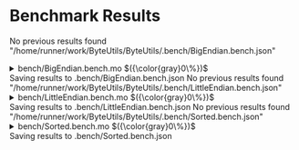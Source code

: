 # Benchmark Results


No previous results found "/home/runner/work/ByteUtils/ByteUtils/.bench/BigEndian.bench.json"

<details>

<summary>bench/BigEndian.bench.mo $({\color{gray}0\%})$</summary>

### ByteUtils library Benchmarks: Big Endian Conversions

_Benchmarking the performance with 10k calls for type-to-bytes and bytes-to-type conversions_


Instructions: ${\color{gray}0\\%}$
Heap: ${\color{gray}0\\%}$
Stable Memory: ${\color{gray}0\\%}$
Garbage Collection: ${\color{gray}0\\%}$


**Instructions**

|            | Type to Bytes | Bytes to Type |
| :--------- | ------------: | ------------: |
| Nat8       |     3_162_100 |    10_662_249 |
| Nat16      |     4_942_936 |    12_413_084 |
| Nat32      |     5_369_757 |    17_972_462 |
| Nat64      |     5_964_564 |    27_084_710 |
| Int8       |     3_185_076 |    10_665_221 |
| Int16      |     4_945_912 |    12_416_056 |
| Int32      |     6_351_116 |    18_953_379 |
| Int64      |     7_737_540 |    28_837_682 |
| Float      |   305_681_042 |   310_528_216 |
| LEB128_64  |    83_963_054 |   104_734_056 |
| SLEB128_64 |   174_413_695 |   110_880_653 |


**Heap**

|            | Type to Bytes | Bytes to Type |
| :--------- | ------------: | ------------: |
| Nat8       |    166.09 KiB |    791.09 KiB |
| Nat16      |    400.46 KiB |    791.09 KiB |
| Nat32      |    556.71 KiB |    849.95 KiB |
| Nat64      |    869.21 KiB |    947.34 KiB |
| Int8       |    166.09 KiB |    791.09 KiB |
| Int16      |    400.46 KiB |    791.09 KiB |
| Int32      |    615.68 KiB |    908.77 KiB |
| Int64      |         1 MiB |      1.08 MiB |
| Float      |    -13.47 MiB |      8.75 MiB |
| LEB128_64  |    -18.01 MiB |      7.03 MiB |
| SLEB128_64 |      11.5 MiB |    -19.52 MiB |


**Garbage Collection**

|            | Type to Bytes | Bytes to Type |
| :--------- | ------------: | ------------: |
| Nat8       |           0 B |           0 B |
| Nat16      |           0 B |           0 B |
| Nat32      |           0 B |           0 B |
| Nat64      |           0 B |           0 B |
| Int8       |           0 B |           0 B |
| Int16      |           0 B |           0 B |
| Int32      |           0 B |           0 B |
| Int64      |           0 B |           0 B |
| Float      |     26.84 MiB |           0 B |
| LEB128_64  |     24.79 MiB |           0 B |
| SLEB128_64 |           0 B |     26.84 MiB |


</details>
Saving results to .bench/BigEndian.bench.json
No previous results found "/home/runner/work/ByteUtils/ByteUtils/.bench/LittleEndian.bench.json"

<details>

<summary>bench/LittleEndian.bench.mo $({\color{gray}0\%})$</summary>

### ByteUtils library Benchmarks: Little Endian Conversions

_Benchmarking the performance with 10k calls for type-to-bytes and bytes-to-type conversions_


Instructions: ${\color{gray}0\\%}$
Heap: ${\color{gray}0\\%}$
Stable Memory: ${\color{gray}0\\%}$
Garbage Collection: ${\color{gray}0\\%}$


**Instructions**

|            | Type to Bytes | Bytes to Type |
| :--------- | ------------: | ------------: |
| Nat8       |     3_162_100 |    10_662_249 |
| Nat16      |     4_942_936 |    12_413_084 |
| Nat32      |     5_369_757 |    17_972_462 |
| Nat64      |     5_964_564 |    27_084_710 |
| Int8       |     3_185_076 |    10_665_221 |
| Int16      |     4_945_912 |    12_416_056 |
| Int32      |     6_351_116 |    18_953_379 |
| Int64      |     7_737_540 |    28_837_682 |
| Float      |   299_281_042 |   304_128_216 |
| LEB128_64  |    83_963_054 |   104_734_056 |
| SLEB128_64 |   174_413_695 |   110_880_653 |


**Heap**

|            | Type to Bytes | Bytes to Type |
| :--------- | ------------: | ------------: |
| Nat8       |    166.09 KiB |    791.09 KiB |
| Nat16      |    400.46 KiB |    791.09 KiB |
| Nat32      |    556.71 KiB |    849.95 KiB |
| Nat64      |    869.21 KiB |    947.34 KiB |
| Int8       |    166.09 KiB |    791.09 KiB |
| Int16      |    400.46 KiB |    791.09 KiB |
| Int32      |    615.68 KiB |    908.77 KiB |
| Int64      |         1 MiB |      1.08 MiB |
| Float      |    -13.47 MiB |      8.75 MiB |
| LEB128_64  |    -18.01 MiB |      7.03 MiB |
| SLEB128_64 |      11.5 MiB |    -19.52 MiB |


**Garbage Collection**

|            | Type to Bytes | Bytes to Type |
| :--------- | ------------: | ------------: |
| Nat8       |           0 B |           0 B |
| Nat16      |           0 B |           0 B |
| Nat32      |           0 B |           0 B |
| Nat64      |           0 B |           0 B |
| Int8       |           0 B |           0 B |
| Int16      |           0 B |           0 B |
| Int32      |           0 B |           0 B |
| Int64      |           0 B |           0 B |
| Float      |     26.84 MiB |           0 B |
| LEB128_64  |     24.79 MiB |           0 B |
| SLEB128_64 |           0 B |     26.84 MiB |


</details>
Saving results to .bench/LittleEndian.bench.json
No previous results found "/home/runner/work/ByteUtils/ByteUtils/.bench/Sorted.bench.json"

<details>

<summary>bench/Sorted.bench.mo $({\color{gray}0\%})$</summary>

### ByteUtils library Benchmarks: Sorted Encodings

_Benchmarking the performance with 10k calls for type-to-bytes and bytes-to-type conversions using sortable encodings_


Instructions: ${\color{gray}0\\%}$
Heap: ${\color{gray}0\\%}$
Stable Memory: ${\color{gray}0\\%}$
Garbage Collection: ${\color{gray}0\\%}$


**Instructions**

|       | Type to Bytes | Bytes to Type |
| :---- | ------------: | ------------: |
| Nat8  |     3_162_088 |    10_592_237 |
| Nat16 |     4_942_924 |    12_353_072 |
| Nat32 |     5_367_788 |    17_892_685 |
| Nat64 |     5_964_552 |    27_014_698 |
| Int8  |     3_205_064 |    10_595_209 |
| Int16 |     4_965_900 |    12_356_044 |
| Int32 |     5_391_676 |    17_988_367 |
| Int64 |     5_987_687 |    27_077_670 |
| Float |   331_863_048 |   341_308_230 |


**Heap**

|       | Type to Bytes | Bytes to Type |
| :---- | ------------: | ------------: |
| Nat8  |    166.09 KiB |    791.09 KiB |
| Nat16 |    400.46 KiB |    791.09 KiB |
| Nat32 |    556.71 KiB |    849.21 KiB |
| Nat64 |    869.21 KiB |    947.34 KiB |
| Int8  |    166.09 KiB |    791.09 KiB |
| Int16 |    400.46 KiB |    791.09 KiB |
| Int32 |    556.71 KiB |    850.17 KiB |
| Int64 |     -27.4 MiB |    947.34 KiB |
| Float |      15.5 MiB |    -16.05 MiB |


**Garbage Collection**

|       | Type to Bytes | Bytes to Type |
| :---- | ------------: | ------------: |
| Nat8  |           0 B |           0 B |
| Nat16 |           0 B |           0 B |
| Nat32 |           0 B |           0 B |
| Nat64 |           0 B |           0 B |
| Int8  |           0 B |           0 B |
| Int16 |           0 B |           0 B |
| Int32 |           0 B |           0 B |
| Int64 |     28.25 MiB |           0 B |
| Float |           0 B |      26.2 MiB |


</details>
Saving results to .bench/Sorted.bench.json
